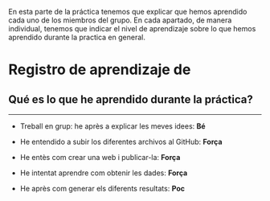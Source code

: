 En esta parte de la práctica tenemos que explicar que hemos aprendido cada uno de los miembros del grupo.
En cada apartado, de manera individual, tenemos que indicar el nivel de aprendizaje sobre lo que hemos aprendido durante la practica en general.

# Registro de aprendizaje de 

## Qué es lo que he aprendido durante la práctica?
---
- Treball en grup: he après a explicar les meves idees: **Bé**

- He entendido a subir los diferentes archivos al GitHub: **Força**

- He entès com crear una web i publicar-la: **Força**

- He intentat aprendre com obtenir les dades: **Força**

- He après com generar els diferents resultats: **Poc**
